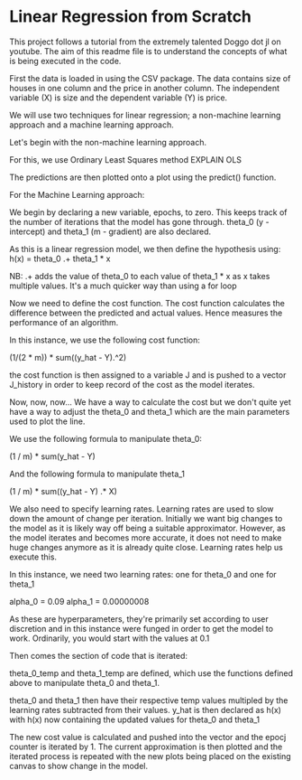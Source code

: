 # Linear Regression from Scratch

This project follows a tutorial from the extremely talented Doggo dot jl on youtube. The aim of this readme file is to understand the concepts of what is being executed in the code.

First the data is loaded in using the CSV package. The data contains size of houses in one column and the price in another column. The independent variable (X) is size and the dependent variable (Y) is price.

We will use two techniques for linear regression; a non-machine learning approach and a machine learning approach.

Let's begin with the non-machine learning approach.

For this, we use Ordinary Least Squares method EXPLAIN OLS

The predictions are then plotted onto a plot using the predict() function.

For the Machine Learning approach: 

We begin by declaring a new variable, epochs, to zero. This keeps track of the number of iterations that the model has gone through. theta_0 (y - intercept) and theta_1 (m - gradient) are also declared.

As this is a linear regression model, we then define the hypothesis using: h(x) = theta_0 .+ theta_1 * x 

NB: .+ adds the value of theta_0 to each value of theta_1 * x as x takes multiple values. It's a much quicker way than using a for loop

Now we need to define the cost function. The cost function calculates the difference between the predicted and actual values. Hence measures the performance of an algorithm.

In this instance, we use the following cost function:

(1/(2 * m)) * sum((y_hat - Y).^2)

the cost function is then assigned to a variable J and is pushed to a vector J_history in order to keep record of the cost as the model iterates.

Now, now, now... We have a way to calculate the cost but we don't quite yet have a way to adjust the theta_0 and theta_1 which are the main parameters used to plot the line. 

We use the following formula to manipulate theta_0:

(1 / m) * sum(y_hat - Y)

And the following formula to manipulate theta_1

(1 / m) * sum((y_hat - Y) .* X)

We also need to specify learning rates. Learning rates are used to slow down the amount of change per iteration. Initially we want big changes to the model as it is likely way off being a suitable approximator. However, as the model iterates and becomes more accurate, it does not need to make huge changes anymore as it is already quite close. Learning rates help us execute this.

In this instance, we need two learning rates: one for theta_0 and one for theta_1

alpha_0 = 0.09
alpha_1 = 0.00000008

As these are hyperparameters, they're primarily set according to user discretion and in this instance were funged in order to get the model to work. Ordinarily, you would start with the values at 0.1

Then comes the section of code that is iterated:

theta_0_temp and theta_1_temp are defined, which use the functions defined above to manipulate theta_0 and theta_1.

theta_0 and theta_1 then have their respective temp values multipled by the learning rates subtracted from their values. y_hat is then declared as h(x) with h(x) now containing the updated values for theta_0 and theta_1

The new cost value is calculated and pushed into the vector and the epocj counter is iterated by 1. The current approximation is then plotted and the iterated process is repeated with the new plots being placed on the existing canvas to show change in the model.




